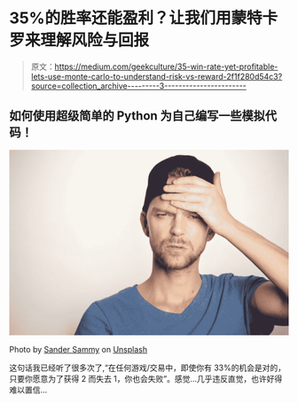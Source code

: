 # 35%的胜率还能盈利？让我们用蒙特卡罗来理解风险与回报

> 原文：<https://medium.com/geekculture/35-win-rate-yet-profitable-lets-use-monte-carlo-to-understand-risk-vs-reward-2f1f280d54c3?source=collection_archive---------3----------------------->

## 如何使用超级简单的 Python 为自己编写一些模拟代码！

![](img/bc3f2ce903ccea0ed3e9b2651acf52aa.png)

Photo by [Sander Sammy](https://unsplash.com/ja/@sammywilliams?utm_source=medium&utm_medium=referral) on [Unsplash](https://unsplash.com?utm_source=medium&utm_medium=referral)

这句话我已经听了很多次了,“在任何游戏/交易中，即使你有 33%的机会是对的，只要你愿意为了获得 2 而失去 1，你也会失败”。感觉…几乎违反直觉，也许好得难以置信…